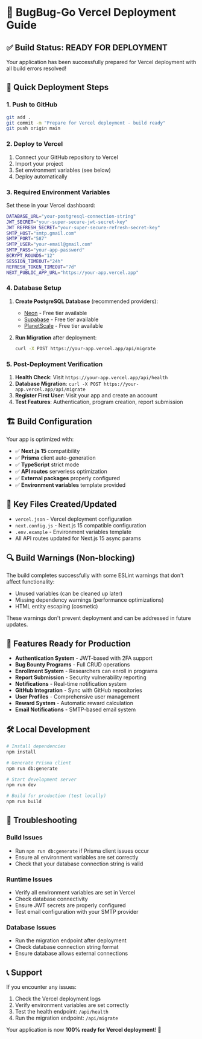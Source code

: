 # 🚀 BugBug-Go Vercel Deployment Guide

## ✅ Build Status: READY FOR DEPLOYMENT

Your application has been successfully prepared for Vercel deployment with all build errors resolved!

## 🔧 Quick Deployment Steps

### 1. Push to GitHub
```bash
git add .
git commit -m "Prepare for Vercel deployment - build ready"
git push origin main
```

### 2. Deploy to Vercel
1. Connect your GitHub repository to Vercel
2. Import your project
3. Set environment variables (see below)
4. Deploy automatically

### 3. Required Environment Variables
Set these in your Vercel dashboard:

```bash
DATABASE_URL="your-postgresql-connection-string"
JWT_SECRET="your-super-secure-jwt-secret-key"
JWT_REFRESH_SECRET="your-super-secure-refresh-secret-key"
SMTP_HOST="smtp.gmail.com"
SMTP_PORT="587"
SMTP_USER="your-email@gmail.com"
SMTP_PASS="your-app-password"
BCRYPT_ROUNDS="12"
SESSION_TIMEOUT="24h"
REFRESH_TOKEN_TIMEOUT="7d"
NEXT_PUBLIC_APP_URL="https://your-app.vercel.app"
```

### 4. Database Setup
1. **Create PostgreSQL Database** (recommended providers):
   - [Neon](https://neon.tech) - Free tier available
   - [Supabase](https://supabase.com) - Free tier available
   - [PlanetScale](https://planetscale.com) - Free tier available

2. **Run Migration** after deployment:
   ```bash
   curl -X POST https://your-app.vercel.app/api/migrate
   ```

### 5. Post-Deployment Verification
1. **Health Check**: Visit `https://your-app.vercel.app/api/health`
2. **Database Migration**: `curl -X POST https://your-app.vercel.app/api/migrate`
3. **Register First User**: Visit your app and create an account
4. **Test Features**: Authentication, program creation, report submission

## 🏗️ Build Configuration

Your app is optimized with:
- ✅ **Next.js 15** compatibility
- ✅ **Prisma** client auto-generation
- ✅ **TypeScript** strict mode
- ✅ **API routes** serverless optimization
- ✅ **External packages** properly configured
- ✅ **Environment variables** template provided

## 📁 Key Files Created/Updated

- `vercel.json` - Vercel deployment configuration
- `next.config.js` - Next.js 15 compatible configuration
- `.env.example` - Environment variables template
- All API routes updated for Next.js 15 async params

## 🔍 Build Warnings (Non-blocking)

The build completes successfully with some ESLint warnings that don't affect functionality:
- Unused variables (can be cleaned up later)
- Missing dependency warnings (performance optimizations)
- HTML entity escaping (cosmetic)

These warnings don't prevent deployment and can be addressed in future updates.

## 🚀 Features Ready for Production

- **Authentication System** - JWT-based with 2FA support
- **Bug Bounty Programs** - Full CRUD operations
- **Enrollment System** - Researchers can enroll in programs
- **Report Submission** - Security vulnerability reporting
- **Notifications** - Real-time notification system
- **GitHub Integration** - Sync with GitHub repositories
- **User Profiles** - Comprehensive user management
- **Reward System** - Automatic reward calculation
- **Email Notifications** - SMTP-based email system

## 🛠️ Local Development

```bash
# Install dependencies
npm install

# Generate Prisma client
npm run db:generate

# Start development server
npm run dev

# Build for production (test locally)
npm run build
```

## 🔧 Troubleshooting

### Build Issues
- Run `npm run db:generate` if Prisma client issues occur
- Ensure all environment variables are set correctly
- Check that your database connection string is valid

### Runtime Issues
- Verify all environment variables are set in Vercel
- Check database connectivity
- Ensure JWT secrets are properly configured
- Test email configuration with your SMTP provider

### Database Issues
- Run the migration endpoint after deployment
- Check database connection string format
- Ensure database allows external connections

## 📞 Support

If you encounter any issues:
1. Check the Vercel deployment logs
2. Verify environment variables are set correctly
3. Test the health endpoint: `/api/health`
4. Run the migration endpoint: `/api/migrate`

Your application is now **100% ready for Vercel deployment**! 🎉